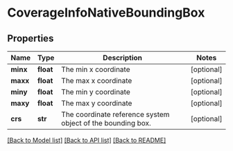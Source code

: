 # CoverageInfoNativeBoundingBox

## Properties
Name | Type | Description | Notes
------------ | ------------- | ------------- | -------------
**minx** | **float** | The min x coordinate | [optional] 
**maxx** | **float** | The max x coordinate | [optional] 
**miny** | **float** | The min y coordinate | [optional] 
**maxy** | **float** | The max y coordinate | [optional] 
**crs** | **str** | The coordinate reference system object of the bounding box. | [optional] 

[[Back to Model list]](../README.md#documentation-for-models) [[Back to API list]](../README.md#documentation-for-api-endpoints) [[Back to README]](../README.md)


